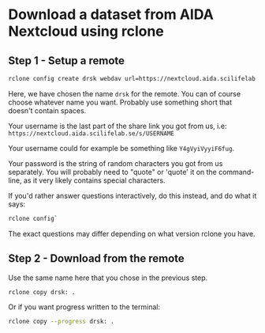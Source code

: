 # Download a dataset from AIDA Nextcloud using rclone

## Step 1 - Setup a remote

```bash
rclone config create drsk webdav url=https://nextcloud.aida.scilifelab.se/public.php/webdav vendor=nextcloud user=<USERNAME> pass=<PASSWORD>
```

Here, we have chosen the name `drsk` for the remote. You can of course choose
whatever name you want. Probably use something short that doesn't contain
spaces.

Your username is the last part of the share link you got from us, i.e:
`https://nextcloud.aida.scilifelab.se/s/USERNAME`

Your username could for example be something like `Y4gVyiVyyiF6fug`.

Your password is the string of random characters you got from us separately.
You will probably need to "quote" or 'quote' it on the command-line, as it very
likely contains special characters.

If you'd rather answer questions interactively, do this instead, and do what it
says:

```bash
rclone config`
```

The exact questions may differ depending on what version rclone you have.

## Step 2 - Download from the remote

Use the same name here that you chose in the previous step.

```bash
rclone copy drsk: .
```

Or if you want progress written to the terminal:

```bash
rclone copy --progress drsk: .
```
